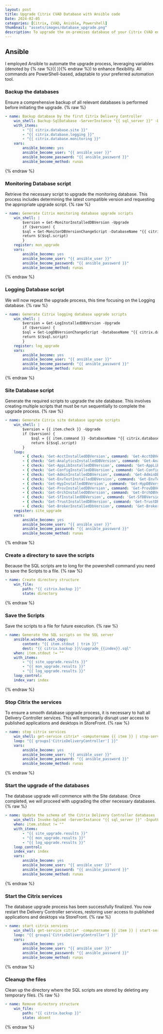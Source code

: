 ```yaml
---
layout: post
title: Upgrade Citrix CVAD Database with Ansible code
Date: 2024-02-05
categories: [Citrix, CVAD, Anisble, Powershell]
thumbnail: "assets/images/database_upgrade.png"
description: To upgrade the on-premises database of your Citrix CVAD environment, you have two options. You can either perform the upgrade manually, following a step-by-step process, or you can automate the entire procedure using code. Opting for the latter provides you with greater control and allows you to schedule the upgrade according to your preferred timeline.
---
```


## Ansible
I employed Ansible to automate the upgrade process, leveraging variables (denoted by {% raw %}{{ }}{% endraw %}) to enhance flexibility. All commands are PowerShell-based, adaptable to your preferred automation tool.


### Backup the databases

Ensure a comprehensive backup of all relevant databases is performed before initiating the upgrade.
{% raw %}
```yaml
- name: Backup database by the first Citrix Delivery Controller
    win_shell: Backup-SqlDatabase -ServerInstance "{{ sql_server }}" -Database "{{ item }}" -BackupFile "{{ citrix.database.backup_path }}\\{{ item }}_{{ lookup('pipe', 'date +%Y%m%d') }}.bak" 
    with_items:
        - "{{ citrix.database.site }}"
        - "{{ citrix.database.logging }}"
        - "{{ citrix.database.monitoring }}"
    vars:
        ansible_become: yes
        ansible_become_user: "{{ ansible_user }}"
        ansible_become_password: "{{ ansible_password }}"
        ansible_become_method: runas
```
{% endraw %}

### Monitoring Database script

Retrieve the necessary script to upgrade the monitoring database. This process includes determining the latest compatible version and requesting the appropriate upgrade script.
{% raw %}
```yaml
- name: Generate Citrix monitoring database upgrade scripts
    win_shell: |
        $version = Get-MonitorInstalledDBVersion -Upgrade
        if ($version) {
        $sql = Get-MonitorDBVersionChangeScript -DatabaseName "{{ citrix.database.monitoring }}" -TargetVersion "$($version.Major[0]).$($version.Minor[0]).$($version.Build[0]).$($version.Revision[0])"
        return $($sql.script)
        }
    register: mon_upgrade
    vars:
        ansible_become: yes
        ansible_become_user: "{{ ansible_user }}"
        ansible_become_password: "{{ ansible_password }}"
        ansible_become_method: runas
```
{% endraw %}

### Logging Database script

We will now repeat the upgrade process, this time focusing on the Logging database.
{% raw %}
```yaml
- name: Generate Citrix logging database upgrade scripts
    win_shell: |
        $version = Get-LogInstalledDBVersion -Upgrade
        if ($version) {
        $sql = Get-LogDBVersionChangeScript -DatabaseName "{{ citrix.database.logging }}" -TargetVersion "$($version.Major[0]).$($version.Minor[0]).$($version.Build[0]).$($version.Revision[0])"
        return $($sql.script)
        }
    register: log_upgrade
    vars:
        ansible_become: yes
        ansible_become_user: "{{ ansible_user }}"
        ansible_become_password: "{{ ansible_password }}"
        ansible_become_method: runas
```
{% endraw %}

### Site Database script

Generate the required scripts to upgrade the site database. This involves creating multiple scripts that must be run sequentially to complete the upgrade process.
{% raw %}
```yaml
- name: Generate Citrix site database upgrade scripts
    win_shell: |
        $version = {{ item.check }} -Upgrade
        if ($version) {
            $sql = {{ item.command }} -DatabaseName "{{ citrix.database.site }}" -TargetVersion "$($version.Major[0]).$($version.Minor[0]).$($version.Build[0]).$($version.Revision[0])"
            return $($sql.script)
        }
    loop:
        - { check: 'Get-AcctInstalledDBVersion', command: 'Get-AcctDBVersionChangeScript'}
        - { check: 'Get-AnalyticsInstalledDBVersion', command: 'Get-AnalyticsDBVersionChangeScript'}
        - { check: 'Get-AppLibInstalledDBVersion', command: 'Get-AppLibDBVersionChangeScript'}
        - { check: 'Get-ConfigInstalledDBVersion', command: 'Get-ConfigDBVersionChangeScript'}
        - { check: 'Get-AdminInstalledDBVersion', command: 'Get-AdminDBVersionChangeScript'}
        - { check: 'Get-EnvTestInstalledDBVersion', command: 'Get-EnvTestDBVersionChangeScript'}
        - { check: 'Get-HypInstalledDBVersion', command: 'Get-HypDBVersionChangeScript'}
        - { check: 'Get-ProvInstalledDBVersion', command: 'Get-ProvDBVersionChangeScript'}
        - { check: 'Get-OrchInstalledDBVersion', command: 'Get-OrchDBVersionChangeScript'}
        - { check: 'Get-SfInstalledDBVersion', command: 'Get-SfDBVersionChangeScript'}
        - { check: 'Get-TrustInstalledDBVersion', command: 'Get-TrustDBVersionChangeScript'}
        - { check: 'Get-BrokerInstalledDbVersion', command: 'Get-BrokerDBVersionChangeScript'}
    register: site_upgrade
    vars:
        ansible_become: yes
        ansible_become_user: "{{ ansible_user }}"
        ansible_become_password: "{{ ansible_password }}"
        ansible_become_method: runas
```
{% endraw %}

### Create a directory to save the scripts

Because the SQL scripts are to long for the powershell command you need to save the Scripts to a file.
{% raw %}
```yaml
- name: Create directory structure
    win_file:
        path: "{{ citrix.backup }}"
        state: directory
```
{% endraw %}

### Save the Scripts

Save the scripts to a file for future execution.
{% raw %}
```yaml
- name: Generate the SQL scripts on the SQL server
    ansible.windows.win_copy:
        content: "{{ item.stdout | trim }}"
        dest: "{{ citrix.backup }}\\upgrade_{{index}}.sql"
    when: item.stdout != ""
    with_items: 
        - "{{ site_upgrade.results }}"
        - "{{ mon_upgrade.results }}"
        - "{{ log_upgrade.results }}"
    loop_control:
    index_var: index
```
{% endraw %}

### Stop Citrix the services

To ensure a smooth database upgrade process, it is necessary to halt all Delivery Controller services. This will temporarily disrupt user access to published applications and desktops in StoreFront.
{% raw %}
```yaml
- name: stop citrix services
    win_shell: get-service citrix* -computername {{ item }} | stop-service -force
    loop: "{{ groups['CitrixDeliveryController'] }}"
    vars:
        ansible_become: yes
        ansible_become_user: "{{ ansible_user }}"
        ansible_become_password: "{{ ansible_password }}"
        ansible_become_method: runas
```
{% endraw %}

### Start the upgrade of the databases

The database upgrade will commence with the Site database. Once completed, we will proceed with upgrading the other necessary databases.
{% raw %}
```yaml
- name: Update the schema of the Citrix Delivery Controller databases
    win_shell: Invoke-Sqlcmd -ServerInstance "{{ sql_server }}" -InputFile "{{ citrix.backup }}\\upgrade_{{index}}.sql" 
    when: item.stdout != ""
    with_items:
        - "{{ site_upgrade.results }}"
        - "{{ mon_upgrade.results }}"
        - "{{ log_upgrade.results }}"
    loop_control:
    index_var: index
    vars:
        ansible_become: yes
        ansible_become_user: "{{ ansible_user }}"
        ansible_become_password: "{{ ansible_password }}"
        ansible_become_method: runas
```
{% endraw %}

### Start the Citrix services 

The database upgrade process has been successfully finalized. You now restart the Delivery Controller services, restoring user access to published applications and desktops via StoreFront.
{% raw %}
```yaml
- name: start citrix services
    win_shell: get-service citrix* -computername {{ item }} | start-service
    loop: "{{ groups['CitrixDeliveryController'] }}"
    vars:
        ansible_become: yes
        ansible_become_user: "{{ ansible_user }}"
        ansible_become_password: "{{ ansible_password }}"
        ansible_become_method: runas
```
{% endraw %}

### Cleanup the files

Clean up the directory where the SQL scripts are stored by deleting any temporary files.
{% raw %}
```yaml
- name: Remove directory structure
    win_file:
        path: "{{ citrix.backup }}"
        state: absent
```
{% endraw %}